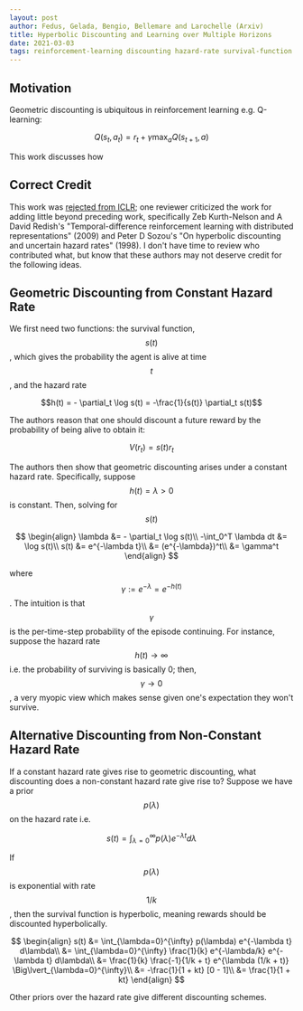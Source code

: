 ```yaml
---
layout: post
author: Fedus, Gelada, Bengio, Bellemare and Larochelle (Arxiv)
title: Hyperbolic Discounting and Learning over Multiple Horizons
date: 2021-03-03
tags: reinforcement-learning discounting hazard-rate survival-function
---
```


## Motivation

Geometric discounting is ubiquitous in reinforcement learning e.g. Q-learning:

$$ Q(s_t, a_t) = r_t + \gamma \max_a Q(s_{t+1}, a)$$

This work discusses how 

## Correct Credit

This work was [rejected from ICLR](https://openreview.net/forum?id=rkezdaEtvH);
one reviewer criticized the work for adding little beyond preceding work, specifically
Zeb Kurth-Nelson and A David Redish's "Temporal-difference reinforcement learning with
distributed representations" (2009) and Peter D Sozou's 
"On hyperbolic discounting and uncertain hazard rates" (1998). I don't have time to review
who contributed what, but know that these authors may not deserve credit for the following
ideas.

## Geometric Discounting from Constant Hazard Rate

We first need two functions: the survival function, $$s(t)$$, which gives the probability
the agent is alive at time $$t$$, and the hazard rate

$$h(t) = - \partial_t \log s(t) = -\frac{1}{s(t)} \partial_t s(t)$$

The authors reason that one should discount a future reward by the probability of being alive
to obtain it:

$$V(r_t) = s(t) r_t $$

The authors then show that geometric discounting arises under a constant
hazard rate. Specifically, suppose $$h(t) = \lambda > 0$$ is constant. Then, solving for $$s(t)$$

$$
\begin{align}
\lambda &= - \partial_t \log s(t)\\
-\int_0^T \lambda dt &= \log s(t)\\
s(t) &= e^{-\lambda t}\\
&= (e^{-\lambda})^t\\
&= \gamma^t
\end{align}
$$

where $$\gamma := e^{-\lambda} = e^{-h(t)}$$. The intuition is that $$\gamma$$ is the per-time-step
probability of the episode continuing. For instance, suppose the hazard rate $$h(t) \rightarrow \infty$$
i.e. the probability of surviving is basically 0; then, $$\gamma \rightarrow 0$$, a very myopic view
which makes sense given one's expectation they won't survive.

## Alternative Discounting from Non-Constant Hazard Rate

If a constant hazard rate gives rise to geometric discounting, what discounting does a non-constant
hazard rate give rise to? Suppose we have a prior $$p(\lambda)$$ on the hazard rate i.e.

$$s(t) = \int_{\lambda=0}^{\infty} p(\lambda) e^{-\lambda t} d\lambda$$

If $$p(\lambda)$$ is exponential with rate $$1/k$$, then the survival function is hyperbolic, meaning
rewards should be discounted hyperbolically.

$$
\begin{align}
s(t) &= \int_{\lambda=0}^{\infty} p(\lambda) e^{-\lambda t} d\lambda\\
&= \int_{\lambda=0}^{\infty} \frac{1}{k} e^{-\lambda/k} e^{-\lambda t} d\lambda\\
&= \frac{1}{k} \frac{-1}{1/k + t} e^{\lambda (1/k + t)} \Big\lvert_{\lambda=0}^{\infty}\\
&= -\frac{1}{1 + kt} [0 - 1]\\
&= \frac{1}{1 + kt}
\end{align}
$$

Other priors over the hazard rate give different discounting schemes.